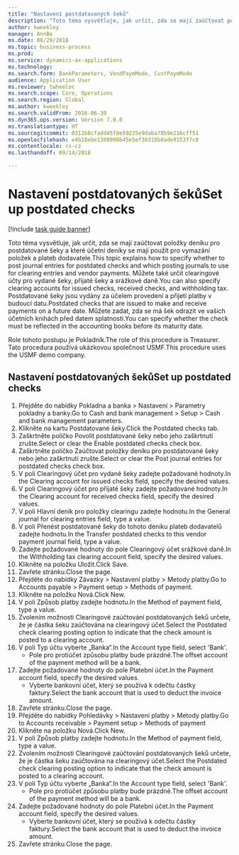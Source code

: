 ```yaml
--- 
title: "Nastavení postdatovaných šeků"
description: "Toto téma vysvětluje, jak určit, zda se mají zaúčtovat položky deníku pro postdatované šeky a které účetní deníky se mají použít pro vymazání položek a plateb dodavatele."
author: kweekley
manager: AnnBe
ms.date: 08/29/2018
ms.topic: business-process
ms.prod: 
ms.service: dynamics-ax-applications
ms.technology: 
ms.search.form: BankParameters, VendPaymMode, CustPaymMode
audience: Application User
ms.reviewer: twheeloc
ms.search.scope: Core, Operations
ms.search.region: Global
ms.author: kweekley
ms.search.validFrom: 2016-06-30
ms.dyn365.ops.version: Version 7.0.0
ms.translationtype: HT
ms.sourcegitcommit: 0312b8cfadd45f8e59225e9daba78b9e216cff51
ms.openlocfilehash: e4b18ebe1388998b45e5ef38318b0ade9153f7c8
ms.contentlocale: cs-cz
ms.lasthandoff: 09/14/2018

---
```

# <a name="set-up-postdated-checks"></a><span data-ttu-id="a5e13-103">Nastavení postdatovaných šeků</span><span class="sxs-lookup"><span data-stu-id="a5e13-103">Set up postdated checks</span></span>

[!include [task guide banner](../../includes/task-guide-banner.md)]

<span data-ttu-id="a5e13-104">Toto téma vysvětluje, jak určit, zda se mají zaúčtovat položky deníku pro postdatované šeky a které účetní deníky se mají použít pro vymazání položek a plateb dodavatele.</span><span class="sxs-lookup"><span data-stu-id="a5e13-104">This topic explains how to specify whether to post journal entries for postdated checks and which posting journals to use for clearing entries and vendor payments.</span></span> <span data-ttu-id="a5e13-105">Můžete také určit clearingové účty pro vydané šeky, přijaté šeky a srážkové daně.</span><span class="sxs-lookup"><span data-stu-id="a5e13-105">You can also specify clearing accounts for issued checks, received checks, and withholding tax.</span></span> <span data-ttu-id="a5e13-106">Postdatované šeky jsou vydány za účelem provedení a přijetí platby v budoucí datu.</span><span class="sxs-lookup"><span data-stu-id="a5e13-106">Postdated checks that are issued to make and receive payments on a future date.</span></span> <span data-ttu-id="a5e13-107">Můžete zadat, zda se má šek odrazit ve vašich účetních knihách před datem splatnosti.</span><span class="sxs-lookup"><span data-stu-id="a5e13-107">You can specify whether the check must be reflected in the accounting books before its maturity date.</span></span>



<span data-ttu-id="a5e13-108">Role tohoto postupu je Pokladník.</span><span class="sxs-lookup"><span data-stu-id="a5e13-108">The role of this procedure is Treasurer.</span></span> <span data-ttu-id="a5e13-109">Tato procedura používá ukázkovou společnost USMF.</span><span class="sxs-lookup"><span data-stu-id="a5e13-109">This procedure uses the USMF demo company.</span></span>


## <a name="set-up-postdated-checks"></a><span data-ttu-id="a5e13-110">Nastavení postdatovaných šeků</span><span class="sxs-lookup"><span data-stu-id="a5e13-110">Set up postdated checks</span></span>
1. <span data-ttu-id="a5e13-111">Přejděte do nabídky Pokladna a banka > Nastavení > Parametry pokladny a banky.</span><span class="sxs-lookup"><span data-stu-id="a5e13-111">Go to Cash and bank management > Setup > Cash and bank management parameters.</span></span>
2. <span data-ttu-id="a5e13-112">Klikněte na kartu Postdatované šeky.</span><span class="sxs-lookup"><span data-stu-id="a5e13-112">Click the Postdated checks tab.</span></span>
3. <span data-ttu-id="a5e13-113">Zaškrtněte políčko Povolit postdatované šeky nebo jeho zaškrtnutí zrušte.</span><span class="sxs-lookup"><span data-stu-id="a5e13-113">Select or clear the Enable postdated checks check box.</span></span>
4. <span data-ttu-id="a5e13-114">Zaškrtněte políčko Zaúčtovat položky deníku pro postdatované šeky nebo jeho zaškrtnutí zrušte.</span><span class="sxs-lookup"><span data-stu-id="a5e13-114">Select or clear the Post journal entries for postdated checks check box.</span></span>
5. <span data-ttu-id="a5e13-115">V poli Clearingový účet pro vydané šeky zadejte požadované hodnoty.</span><span class="sxs-lookup"><span data-stu-id="a5e13-115">In the Clearing account for issued checks field, specify the desired values.</span></span>
6. <span data-ttu-id="a5e13-116">V poli Clearingový účet pro přijaté šeky zadejte požadované hodnoty.</span><span class="sxs-lookup"><span data-stu-id="a5e13-116">In the Clearing account for received checks field, specify the desired values.</span></span>
7. <span data-ttu-id="a5e13-117">V poli Hlavní deník pro položky clearingu zadejte hodnotu.</span><span class="sxs-lookup"><span data-stu-id="a5e13-117">In the General journal for clearing entries field, type a value.</span></span>
8. <span data-ttu-id="a5e13-118">V poli Přenést postdatované šeky do tohoto deníku plateb dodavatelů zadejte hodnotu.</span><span class="sxs-lookup"><span data-stu-id="a5e13-118">In the Transfer postdated checks to this vendor payment journal field, type a value.</span></span>
9. <span data-ttu-id="a5e13-119">Zadejte požadované hodnoty do pole Clearingový účet srážkové daně.</span><span class="sxs-lookup"><span data-stu-id="a5e13-119">In the Withholding tax clearing account field, specify the desired values.</span></span>
10. <span data-ttu-id="a5e13-120">Klikněte na položku Uložit.</span><span class="sxs-lookup"><span data-stu-id="a5e13-120">Click Save.</span></span>
11. <span data-ttu-id="a5e13-121">Zavřete stránku.</span><span class="sxs-lookup"><span data-stu-id="a5e13-121">Close the page.</span></span>
12. <span data-ttu-id="a5e13-122">Přejděte do nabídky Závazky > Nastavení platby > Metody platby.</span><span class="sxs-lookup"><span data-stu-id="a5e13-122">Go to Accounts payable > Payment setup > Methods of payment.</span></span>
13. <span data-ttu-id="a5e13-123">Klikněte na položku Nová.</span><span class="sxs-lookup"><span data-stu-id="a5e13-123">Click New.</span></span>
14. <span data-ttu-id="a5e13-124">V poli Způsob platby zadejte hodnotu.</span><span class="sxs-lookup"><span data-stu-id="a5e13-124">In the Method of payment field, type a value.</span></span>
15. <span data-ttu-id="a5e13-125">Zvolením možnosti Clearingové zaúčtování postdatovaných šeků určete, že je částka šeku zaúčtována na clearingový účet.</span><span class="sxs-lookup"><span data-stu-id="a5e13-125">Select the Postdated check clearing posting option to indicate that the check amount is posted to a clearing account.</span></span>
16. <span data-ttu-id="a5e13-126">V poli Typ účtu vyberte „Banka“.</span><span class="sxs-lookup"><span data-stu-id="a5e13-126">In the Account type field, select 'Bank'.</span></span>
    * <span data-ttu-id="a5e13-127">Pole pro protiúčet způsobu platby bude prázdné.</span><span class="sxs-lookup"><span data-stu-id="a5e13-127">The offset account of the payment method will be a bank.</span></span>  
17. <span data-ttu-id="a5e13-128">Zadejte požadované hodnoty do pole Platební účet.</span><span class="sxs-lookup"><span data-stu-id="a5e13-128">In the Payment account field, specify the desired values.</span></span>
    * <span data-ttu-id="a5e13-129">Vyberte bankovní účet, který se používá k odečtu částky faktury.</span><span class="sxs-lookup"><span data-stu-id="a5e13-129">Select the bank account that is used to deduct the invoice amount.</span></span>  
18. <span data-ttu-id="a5e13-130">Zavřete stránku.</span><span class="sxs-lookup"><span data-stu-id="a5e13-130">Close the page.</span></span>
19. <span data-ttu-id="a5e13-131">Přejděte do nabídky Pohledávky > Nastavení platby > Metody platby.</span><span class="sxs-lookup"><span data-stu-id="a5e13-131">Go to Accounts receivable > Payment setup > Methods of payment</span></span>
20. <span data-ttu-id="a5e13-132">Klikněte na položku Nová.</span><span class="sxs-lookup"><span data-stu-id="a5e13-132">Click New.</span></span>
21. <span data-ttu-id="a5e13-133">V poli Způsob platby zadejte hodnotu.</span><span class="sxs-lookup"><span data-stu-id="a5e13-133">In the Method of payment field, type a value.</span></span>
22. <span data-ttu-id="a5e13-134">Zvolením možnosti Clearingové zaúčtování postdatovaných šeků určete, že je částka šeku zaúčtována na clearingový účet.</span><span class="sxs-lookup"><span data-stu-id="a5e13-134">Select the Postdated check clearing posting option to indicate that the check amount is posted to a clearing account.</span></span>
23. <span data-ttu-id="a5e13-135">V poli Typ účtu vyberte „Banka“.</span><span class="sxs-lookup"><span data-stu-id="a5e13-135">In the Account type field, select 'Bank'.</span></span>
    * <span data-ttu-id="a5e13-136">Pole pro protiúčet způsobu platby bude prázdné.</span><span class="sxs-lookup"><span data-stu-id="a5e13-136">The offset account of the payment method will be a bank.</span></span>  
24. <span data-ttu-id="a5e13-137">Zadejte požadované hodnoty do pole Platební účet.</span><span class="sxs-lookup"><span data-stu-id="a5e13-137">In the Payment account field, specify the desired values.</span></span>
    * <span data-ttu-id="a5e13-138">Vyberte bankovní účet, který se používá k odečtu částky faktury.</span><span class="sxs-lookup"><span data-stu-id="a5e13-138">Select the bank account that is used to deduct the invoice amount.</span></span>  
25. <span data-ttu-id="a5e13-139">Zavřete stránku.</span><span class="sxs-lookup"><span data-stu-id="a5e13-139">Close the page.</span></span>


